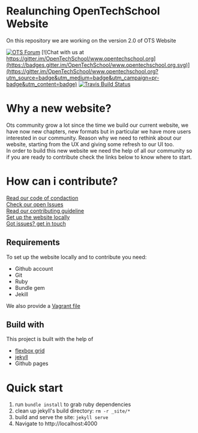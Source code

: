 # Realunching OpenTechSchool Website 
On this repository we are working on the version 2.0 of OTS Website

[![OTS Forum](https://img.shields.io/badge/ask-OTS%20forum-orange.svg)](http://discourse.opentechschool.org) 
[![Chat with us at https://gitter.im/OpenTechSchool/www.opentechschool.org](https://badges.gitter.im/OpenTechSchool/www.opentechschool.org.svg)](https://gitter.im/OpenTechSchool/www.opentechschool.org?utm_source=badge&utm_medium=badge&utm_campaign=pr-badge&utm_content=badge)
[![Travis Build Status](https://travis-ci.org/OpenTechSchool/www.opentechschool.org.svg "Travis Build Status")](https://travis-ci.org/OpenTechSchool/www.opentechschool.org)


# Why a new website?
Ots community grow a lot since the time we build our current website, we have now new chapters, new formats but in particular we have more users interested in our community. Reason why we need to rethink about our website, starting from the UX and giving some refresh to our UI too. <br/>
In order to build this new website we need the help of all our community so if you are ready to contribute check the links below to know where to start. <br/>

# How can i contribute?
[Read our code of condaction](http://www.opentechschool.org/code-of-conduct/)<br/>
[Check our open Issues](https://github.com/OpenTechSchool/website-relaunch/issues)<br/>
[Read our contributing guideline](https://github.com/OpenTechSchool/website-relaunch/wiki/Contributing-guideline)<br/>
[Set up the website locally](https://github.com/OpenTechSchool/website-relaunch/wiki/Installation)<br/>
[Got issues? get in touch](http://discourse.opentechschool.org)<br/>


## Requirements
To set up the website locally and to contribute you need:
* Github account
* Git
* Ruby 
* Bundle gem
* Jekill

We also provide a [Vagrant file]()

## Build with

This project is built with the help of
 
 * [flexbox grid](http://flexboxgrid.com/)
 * [jekyll](https://jekyllrb.com/)
 * Github pages


# Quick start

1. run `bundle install` to grab ruby dependencies
2. clean up jekyll's build directory: `rm -r _site/*`
3. build and serve the site: `jekyll serve`
4. Navigate to http://localhost:4000
